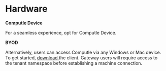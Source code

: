 # Hardware

**Computle Device**

For a seamless experience, opt for Computle Device.&#x20;

**BYOD**

Alternatively, users can access Computle via any Windows or Mac device. To get started, [download ](../administrator/client-deployment/windows-mac/)the client. Gateway users will require access to the tenant namespace before establishing a machine connection.&#x20;
